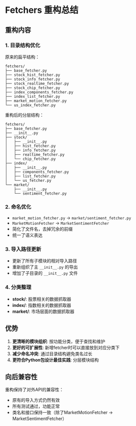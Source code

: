 # Fetchers 重构总结

## 重构内容

### 1. 目录结构优化
原来的扁平结构：
```
fetchers/
├── base_fetcher.py
├── stock_hist_fetcher.py
├── stock_info_fetcher.py
├── stock_realtime_fetcher.py
├── stock_chip_fetcher.py
├── index_components_fetcher.py
├── index_list_fetcher.py
├── market_motion_fetcher.py
└── us_index_fetcher.py
```

重构后的分层结构：
```
fetchers/
├── base_fetcher.py
├── __init__.py
├── stock/
│   ├── __init__.py
│   ├── hist_fetcher.py
│   ├── info_fetcher.py
│   ├── realtime_fetcher.py
│   └── chip_fetcher.py
├── index/
│   ├── __init__.py
│   ├── components_fetcher.py
│   ├── list_fetcher.py
│   └── us_fetcher.py
└── market/
    ├── __init__.py
    └── sentiment_fetcher.py
```

### 2. 命名优化
- `market_motion_fetcher.py` → `market/sentiment_fetcher.py`
- `MarketMotionFetcher` → `MarketSentimentFetcher`
- 简化了文件名，去掉冗余的前缀
- 统一了语义表达

### 3. 导入路径更新
- 更新了所有子模块的相对导入路径
- 重新组织了主 `__init__.py` 的导出
- 增加了子目录的 `__init__.py` 文件

### 4. 分类整理
- **stock/**: 股票相关的数据抓取器
- **index/**: 指数相关的数据抓取器  
- **market/**: 市场层面的数据抓取器

## 优势

1. **更清晰的模块组织**: 按功能分类，便于查找和维护
2. **更好的可扩展性**: 新增fetcher时可以直接放到对应分类下
3. **减少命名冲突**: 通过目录结构避免类名过长
4. **更符合Python包设计最佳实践**: 分层模块结构

## 向后兼容性

重构保持了对外API的兼容性：
- 原有的导入方式仍然有效
- 所有测试通过，功能正常
- 类名和接口保持一致（除了MarketMotionFetcher → MarketSentimentFetcher）
